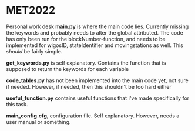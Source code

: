 # MET2022
Personal work desk
**main.py** is where the main code lies. Currently missing the keywords and probably needs to alter the global attributed. The code has only been run
for the blockNumber-function, and needs to be implemented for wigosID, stateIdentifier and movingstations as well. This _should_ be fairly simple.

**get_keywords.py** is self explanatory. Contains the function that is supposed to return the keywords for each variable

**code_tables.py** has not been implemented into the main code yet, not sure if needed. However, if needed, then this shouldn't be too hard either

**useful_function.py** contains useful functions that I've made specifically for this task.

**main_config.cfg**, configuration file. Self explanatory. However, needs a user manual or something.
